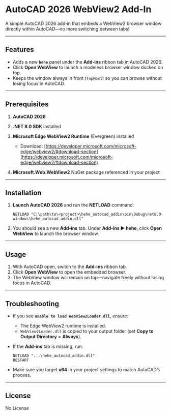 # AutoCAD 2026 WebView2 Add‑In

A simple AutoCAD 2026 add‑in that embeds a WebView2 browser window directly within AutoCAD—no more switching between tabs!

---

## Features

* Adds a new **`hehe`** panel under the **Add‑ins** ribbon tab in AutoCAD 2026.
* Click **Open WebView** to launch a modeless browser window docked on top.
* Keeps the window always in front (`TopMost`) so you can browse without losing focus in AutoCAD.

---

## Prerequisites

1. **AutoCAD 2026**
2. **.NET 8.0 SDK** installed
3. **Microsoft Edge WebView2 Runtime** (Evergreen) installed

   * Download: [https://developer.microsoft.com/microsoft-edge/webview2/#download-section](https://developer.microsoft.com/microsoft-edge/webview2/#download-section)
4. **Microsoft.Web.WebView2** NuGet package referenced in your project

---

## Installation

1. **Launch AutoCAD 2026** and run the **NETLOAD** command:

   ```text
   NETLOAD "C:\path\to\<project>\hehe_autocad_addin\bin\Debug\net8.0-windows\hehe_autocad_addin.dll"
   ```

2. You should see a new **Add‑ins** tab.
   Under **Add‑ins ▶ hehe**, click **Open WebView** to launch the browser window.

---

## Usage

1. With AutoCAD open, switch to the **Add‑ins** ribbon tab.
2. Click **Open WebView** to open the embedded browser.
3. The WebView window will remain on top—navigate freely without losing focus in AutoCAD.

---

## Troubleshooting

* If you see **`unable to load WebView2Loader.dll`**, ensure:

  * The Edge WebView2 runtime is installed.
  * `WebView2Loader.dll` is copied to your output folder (set **Copy to Output Directory** = **Always**).

* If the **Add‑ins** tab is missing, run:

  ```text
  NETLOAD "...\hehe_autocad_addin.dll"
  RESTART
  ```

* Make sure you target **x64** in your project settings to match AutoCAD’s process.

---

## License

No License

